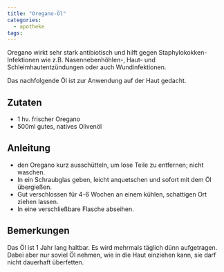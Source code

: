 ```yaml
---
title: "Oregano-Öl"
categories:
  - apotheke
tags:
---
```


Oregano wirkt sehr stark antibiotisch und hilft gegen Staphylokokken-Infektionen wie z.B. Nasennebenhöhlen-, Haut- und Schleimhautentzündungen oder auch Wundinfektionen.

Das nachfolgende Öl ist zur Anwendung auf der Haut gedacht.

## Zutaten
* 1 hv. frischer Oregano
* 500ml gutes, natives Olivenöl 

## Anleitung
* den Oregano kurz ausschütteln, um lose Teile zu entfernen; nicht waschen.
* In ein Schraubglas geben, leicht anquetschen und sofort mit dem Öl übergießen.
* Gut verschlossen für 4-6 Wochen an einem kühlen, schattigen Ort ziehen lassen.
* In eine verschließbare Flasche abseihen.

## Bemerkungen
Das Öl ist 1 Jahr lang haltbar. Es wird mehrmals täglich dünn aufgetragen. Dabei aber nur soviel Öl nehmen, wie in die Haut einziehen kann, sie darf nicht dauerhaft überfetten.
<!--stackedit_data:
eyJoaXN0b3J5IjpbMTU4NDY1ODA4OV19
-->